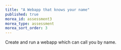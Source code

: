 ```yaml
---
title: "A Webapp that knows your name"
published: true
morea_id: assessment3
morea_type: assessment
morea_sort_order: 3
---
```


Create and run a webapp which can call you by name.